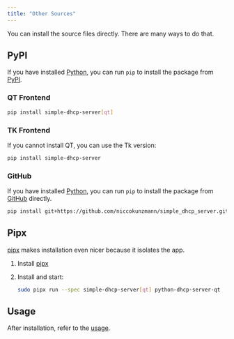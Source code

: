 ```yaml
---
title: "Other Sources"
---
```


You can install the source files directly. There are many ways to do that.

## PyPI

If you have installed [Python], you can run `pip` to install the package from [PyPI].

### QT Frontend

```sh
pip install simple-dhcp-server[qt]
```

### TK Frontend

If you cannot install QT, you can use the Tk version:

```sh
pip install simple-dhcp-server
```

### GitHub

If you have installed [Python], you can run `pip` to install the package from [GitHub] directly.

```sh
pip install git+https://github.com/niccokunzmann/simple_dhcp_server.git
```

## Pipx

[pipx] makes installation even nicer because it isolates the app.

1. Install [pipx]
2. Install and start:

    ```sh
    sudo pipx run --spec simple-dhcp-server[qt] python-dhcp-server-qt  
    ```

## Usage

After installation, refer to the [usage][3].

[Python]: https://www.python.org/
[PyPI]: https://pypi.org/project/simple-dhcp-server/
[GitHub]: https://github.com/niccokunzmann/simple_dhcp_server/
[3]: /usage/cmd.md
[pipx]: https://pipx.pypa.io/stable/installation/
